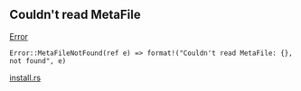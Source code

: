 Couldn't read MetaFile
---
[Error](https://github.com/habitat-sh/habitat/blob/6e540f0f86a67a5c83feb0ebd633eaeccba09c2a/components/core/src/error.rs)

```
Error::MetaFileNotFound(ref e) => format!("Couldn't read MetaFile: {}, not found", e)
```

[install.rs](https://github.com/habitat-sh/habitat/blob/6e540f0f86a67a5c83feb0ebd633eaeccba09c2a/components/core/src/package/install.rs)


